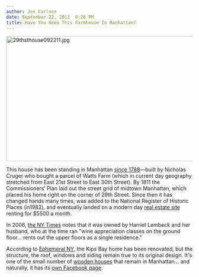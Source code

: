 ```yaml
---
author: Jen Carlson
date: September 22, 2011  6:26 PM
title: Have You Seen This Farmhouse In Manhattan?
---
```


<p><span class="mt-enclosure mt-enclosure-image" style="display: inline;"> <img alt="29thsthouse092211.jpg" src="https://web.archive.org/web/20111030164608im_/http://gothamist.com/attachments/arts_jen/29thsthouse092211.jpg" width="640" height="339" class="image-none"> </span></p>

<p>This house has been standing in Manhattan <a href="https://web.archive.org/web/20111030164608/http://daytoninmanhattan.blogspot.com/2010/08/mid-block-farmhouse-no-203-east-29th.html">since 1788</a>&#x2014;built by Nicholas Cruger who bought a parcel of Watts Farm (which in current day geography stretched from East 21st Street to East 30th Street). By 1811 the Commissioners&#x2019; Plan laid out the street grid of midtown Manhattan, which placed his home right on the corner of 29th Street. Since then it has changed hands many times, was added to the National Register of Historic Places (in1982), and eventually landed on a modern day <a href="https://web.archive.org/web/20111030164608/http://streeteasy.com/nyc/house/203-east-29-street-manhattan">real estate site</a> renting for $5500 a month.</p>

<p>In 2006, <a href="https://web.archive.org/web/20111030164608/http://www.nytimes.com/2006/04/02/realestate/02scap.html">the NY Times</a> notes that it was owned by Harriet Lembeck and her husband, who at the time ran &quot;wine appreciation classes on the ground floor... rents out the upper floors as a single residence.&quot;</p>

<p>According to <a href="https://web.archive.org/web/20111030164608/http://ephemeralnewyork.wordpress.com/2011/09/22/whats-a-farmhouse-doing-on-east-29th-street/">Ephemeral NY</a>, the Kips Bay home has been renovated, but the structure, the roof, windows and siding remain true to its original design. It&apos;s one of the small number of <a href="https://web.archive.org/web/20111030164608/http://en.wikipedia.org/wiki/House_at_203_East_29th_Street">wooden houses</a> that remain in Manhattan... and naturally, it has its <a href="https://web.archive.org/web/20111030164608/https://www.facebook.com/pages/House-at-203-East-29th-Street/142337809165147">own Facebook page</a>.</p>